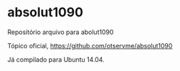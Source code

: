# absolut1090
Repositório arquivo para abolut1090

Tópico oficial,
https://github.com/otservme/absolut1090

Já compilado para Ubuntu 14.04.
